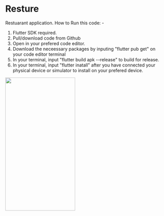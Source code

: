 # Resture
 Restuarant application.
       How to Run this code: -

1. Flutter SDK required.
2. Pull/download code from Github
3. Open in your prefered code editor.
4. Download the neceessary packages by inputing "flutter pub get" on your code editor terminal
5. In your terminal, input "flutter build apk --release" to build for release.
6. In your terminal, input "flutter inatall" after you have connected your physical device or simulator to install on your prefered device.


<img src="https://github.com/codeZe-us/Resture/foodhub/screenshot/zeus1.jpg" width="220" height="420"/>


